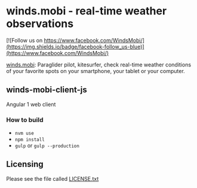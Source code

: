 winds.mobi - real-time weather observations
===========================================

[![Follow us on https://www.facebook.com/WindsMobi/](https://img.shields.io/badge/facebook-follow_us-blue)](https://www.facebook.com/WindsMobi/)

[winds.mobi](http://winds.mobi): Paraglider pilot, kitesurfer, check real-time weather conditions of your favorite spots
on your smartphone, your tablet or your computer.

winds-mobi-client-js
--------------------

Angular 1 web client

### How to build

- `nvm use`
- `npm install`
- `gulp` or `gulp --production`

Licensing
---------

Please see the file called [LICENSE.txt](https://github.com/winds-mobi/winds-mobi-client-js/blob/master/LICENSE.txt)
